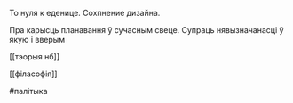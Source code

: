 
То нуля к еденице. Сохпнение дизайна. 

Пра карысць планавання ў сучасным свеце. Супраць нявызначанасці ў якую і вверым

[[тэорыя нб]]

[[філасофія]]



#палітыка
